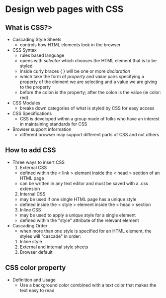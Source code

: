 # Design web pages with CSS
## What is CSS?>
- Cascading Style Sheets
    - controls how HTML elements look in the browser
- CSS Syntax
    - rules based language
    - opens with *selector* which chooses the HTML element that is to be styled
    - inside curly braces { } will be one or more *declaration* 
    - which take the form of *property* and *value* pairs specifying a property of the element we are selecting and a value we are giving to the property
    - before the colon is the property; after the colon is the value (ie color: red)
- CSS Modules
    - breaks down categories of what is styled by CSS for easy access
- CSS Specifications
    - CSS is developed within a group made of folks who have an interest in maintaining standards for CSS
- Browser support information
    - different browser may support different parts of CSS and not others

## How to add CSS
- Three ways to insert CSS
    1. External CSS 
    - defined within the < link > element inside the < head > section of an HTML page
    - can be written in any text editor and must be saved with a .css extension
    2. Internal CSS
    - may be used if one single HTML page has a unique style
    - defined inside the < style > element inside the < head > section
    3. Inline CSS
    - may be used to apply a unique style for a single element
    - defined within the "style" attribute of the relevant element
- Cascading Order
    - when more than one style is specified for an HTML element, the styles will "cascade" in order:
    1. Inline style
    2. External and internal style sheets
    3. Browser default

## CSS color property
- Definition and Usage
    - Use a background color combined with a text color that makes the text easy to read
    
